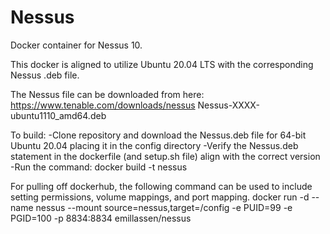 # Nessus
Docker container for Nessus 10.

This docker is aligned to utilize Ubuntu 20.04 LTS with the corresponding Nessus .deb file. 

The Nessus file can be downloaded from here: https://www.tenable.com/downloads/nessus
Nessus-XXXX-ubuntu1110_amd64.deb


To build:
-Clone repository and download the Nessus.deb file for 64-bit Ubuntu 20.04 placing it in the config directory
-Verify the Nessus.deb statement in the dockerfile (and setup.sh file) align with the correct version
-Run the command: docker build -t nessus

For pulling off dockerhub, the following command can be used to include setting permissions, volume mappings, and port mapping.
docker run -d --name nessus --mount source=nessus,target=/config -e PUID=99 -e PGID=100 -p 8834:8834 emillassen/nessus

